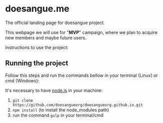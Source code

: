 # doesangue.me

The official landing page for doesangue project.

This webpage we will use for "**MVP**" campaign, where we plan to acquire new members and maybe future users.

Instructions to use the project:

## Running the project
Follow this steps and run the commands bellow in your terminal (Linux) or cmd (Windows):

It's necessary to have [node.js](https://nodejs.org/en/) in your machine:

  1. `git clone https://github.com/doesangueorg/doesangueorg.github.io.git`
  2. `npm install` (to install the node_modules path)
  3. run the command `gulp` in your terminal/cmd

